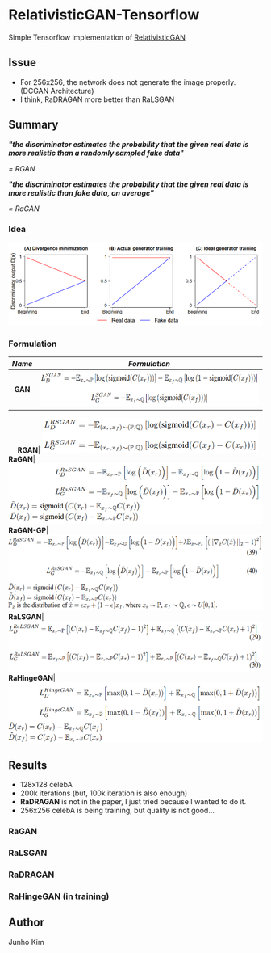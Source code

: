 # RelativisticGAN-Tensorflow
Simple Tensorflow implementation of [RelativisticGAN](https://arxiv.org/pdf/1807.00734.pdf)

## Issue
* For 256x256, the network does not generate the image properly. (DCGAN Architecture)
* I think, RaDRAGAN more better than RaLSGAN

## Summary
***"the discriminator estimates the probability that the given real data is more realistic than a randomly sampled fake data"*** 

*= RGAN*

***"the discriminator estimates the probability that the given real data is more realistic than fake data, on average"*** 

*= RaGAN*
### Idea
![idea](./assests/idea.png)

### Formulation
*Name* | *Formulation*
:---: | :---: |
**GAN**| <img src = './assests/formulation/original_gan.png' height = '70px'>
　
**RGAN**| <img src = './assests/formulation/RGAN.png' height = '70px'>
　
**RaGAN**| <img src = './assests/formulation/RaGAN.png' height = '120px'>
　
**RaGAN-GP**| <img src = './assests/formulation/RaGAN-GP.png' height = '150px'>
　
**RaLSGAN**| <img src = './assests/formulation/RaLSGAN.png' height = '100px'>
　
**RaHingeGAN**| <img src = './assests/formulation/RaHingeGAN.png' height = '120px'>

## Results
* 128x128 celebA
* 200k iterations (but, 100k iteration is also enough)
* **RaDRAGAN** is not in the paper, I just tried because I wanted to do it.
* 256x256 celebA is being training, but quality is not good...

### RaGAN

### RaLSGAN

### RaDRAGAN

### RaHingeGAN (in training)

## Author
Junho Kim
